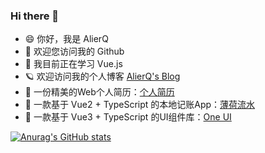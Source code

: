 ### Hi there 👋

<!--
**AlierQ/AlierQ** is a ✨ _special_ ✨ repository because its `README.md` (this file) appears on your GitHub profile.

Here are some ideas to get you started:

- 🔭 I’m currently working on ...
- 🌱 I’m currently learning ...
- 👯 I’m looking to collaborate on ...
- 🤔 I’m looking for help with ...
- 💬 Ask me about ...
- 📫 How to reach me: ...
- 😄 Pronouns: ...
- ⚡ Fun fact: ...
-->

- 😄 你好，我是 AlierQ
- 👀 欢迎您访问我的 Github
- 🌱 我目前正在学习 Vue.js
- 🪐 欢迎访问我的个人博客 [AlierQ's Blog](https://alierq.space)
- 🔖 一份精美的Web个人简历：[个人简历](https://github.com/AlierQ/resume)
- 🔖 一款基于 Vue2 + TypeScript 的本地记账App：[薄荷流水](https://github.com/AlierQ/Mint-vue)
- 🔖 一款基于 Vue3 + TypeScript 的UI组件库：[One UI](https://github.com/AlierQ/OneUI-vue)

[![Anurag's GitHub stats](https://github-readme-stats.vercel.app/api?username=AlierQ&show_icons=true)](https://github.com/anuraghazra/github-readme-stats)

